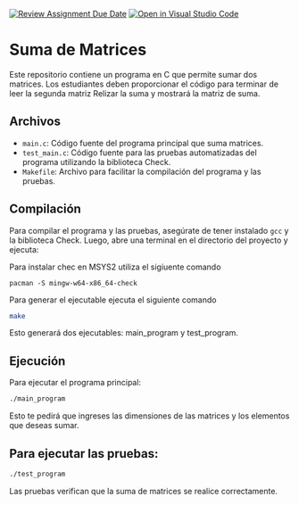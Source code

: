 [![Review Assignment Due Date](https://classroom.github.com/assets/deadline-readme-button-22041afd0340ce965d47ae6ef1cefeee28c7c493a6346c4f15d667ab976d596c.svg)](https://classroom.github.com/a/1bd51xRF)
[![Open in Visual Studio Code](https://classroom.github.com/assets/open-in-vscode-2e0aaae1b6195c2367325f4f02e2d04e9abb55f0b24a779b69b11b9e10269abc.svg)](https://classroom.github.com/online_ide?assignment_repo_id=16087480&assignment_repo_type=AssignmentRepo)
# Suma de Matrices

Este repositorio contiene un programa en C que permite sumar dos matrices. 
Los estudiantes deben proporcionar el código para terminar de leer la segunda matriz
Relizar la suma
y mostrará la matriz de suma.

## Archivos

- `main.c`: Código fuente del programa principal que suma matrices.
- `test_main.c`: Código fuente para las pruebas automatizadas del programa utilizando la biblioteca Check.
- `Makefile`: Archivo para facilitar la compilación del programa y las pruebas.

## Compilación

Para compilar el programa y las pruebas, asegúrate de tener instalado `gcc` y la biblioteca Check. Luego, abre una terminal en el directorio del proyecto y ejecuta:


Para instalar chec en MSYS2 utiliza el sigiuente comando 

```MSYS2
pacman -S mingw-w64-x86_64-check
```


Para generar el ejecutable ejecuta el siguiente comando

```bash
make
```

Esto generará dos ejecutables: main_program y test_program.

## Ejecución

Para ejecutar el programa principal:

```bash
./main_program
```

Esto te pedirá que ingreses las dimensiones de las matrices y los elementos que deseas sumar.

## Para ejecutar las pruebas:

```bash
./test_program
```

Las pruebas verifican que la suma de matrices se realice correctamente.

